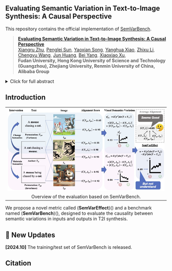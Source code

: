 ## Evaluating Semantic Variation in Text-to-Image Synthesis: A Causal Perspective

This repository contains the official implementation of [SemVarBench]().

>[**Evaluating Semantic Variation in Text-to-Image Synthesis: A Causal Perspective**]()    
>[Xiangru Zhu](), 
>[Penglei Sun](),
>[Yaoxian Song](), 
>[Yanghua Xiao](),
>[Zhixu Li](),
>[Chengyu Wang](), 
>[Jun Huang](),
>[Bei Yang](), 
>[Xiaoxiao Xu](),
<br>**Fudan University, Hong Kong University of Science and Technology (Guangzhou), Zhejiang University, Renmin University of China, Alibaba Group**<br>

<details>
    <summary>Click for full abstract</summary>
    Accurate interpretation and visualization of human instructions are crucial for text-to-image (T2I) synthesis. However, current models struggle to capture semantic variations from word order changes, and existing evaluations, relying on indirect metrics like text-image similarity, fail to reliably assess these challenges. This often obscures poor performance on complex or uncommon linguistic patterns by the focus on frequent word combinations. To address these deficiencies, we propose a novel metric called SemVarEffect and a benchmark named SemVarBench, designed to evaluate the causality between semantic variations in inputs and outputs in T2I synthesis. Semantic variations are achieved through two types of linguistic permutations, while avoiding easily predictable literal variations. Experiments reveal that the CogView-3-Plus and Ideogram 2 performed the best, achieving a score of 0.2/1. Semantic variations in object relations are less understood than attributes, scoring 0.07/1 compared to 0.17-0.19/1. We found that cross-modal alignment in UNet or Transformers plays a crucial role in handling semantic variations, a factor previously overlooked by a focus on textual encoders. Our work establishes an effective evaluation framework that advances the T2I synthesis community's exploration of human instruction understanding. 
</details>

## Introduction

<table class="center">
    <tr>
    <td width=100% style="border: none"><img src="figs/evaluation_pipeline_ACE_v10.jpg" style="width:100%"></td>
    </tr>
    <tr>
    <td width="100%" style="border: none; text-align: center; word-wrap: break-word">Overview of the evaluation based on SemVarBench.
</td>
  </tr>
</table>


We propose a novel metric called (**SemVarEffect**)() and a benchmark named (**SemVarBench**)(), designed to evaluate the causality between semantic variations in inputs and outputs in T2I synthesis. 

## 🚩 New Updates 

**[2024.10]** The training/test set of SemVarBench is released.


## Citation
```
```

